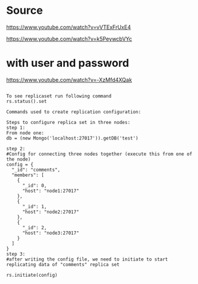 # Source
https://www.youtube.com/watch?v=vVTExFrUxE4

https://www.youtube.com/watch?v=k5PeywcbVYc

# with user and password
https://www.youtube.com/watch?v=-XzMfd4XQak
<pre><code>
To see replicaset run following command
rs.status().set

Commands used to create replication configuration:

Steps to configure replica set in three nodes:
step 1:
From node one:
db = (new Mongo('localhost:27017')).getDB('test')

step 2:
#Config for connecting three nodes together (execute this from one of the node)
config = {
  "_id": "comments",
  "members": [
    {
      "_id": 0,
      "host": "node1:27017"
    },
    {
      "_id": 1,
      "host": "node2:27017"
    },
    {
      "_id": 2,
      "host": "node3:27017"
    }
  ]
}
step 3:
#after writing the config file, we need to initiate to start replicating data of "comments" replica set

rs.initiate(config)

</pre></code>
